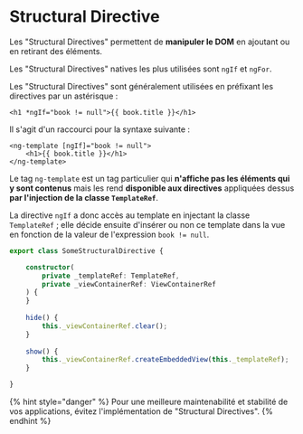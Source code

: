 # Structural Directive

Les "Structural Directives" permettent de **manipuler le DOM** en ajoutant ou en retirant des éléments.

Les "Structural Directives" natives les plus utilisées sont `ngIf` et `ngFor`.

Les "Structural Directives" sont généralement utilisées en préfixant les directives par un astérisque :

```markup
<h1 *ngIf="book != null">{{ book.title }}</h1>
```

Il s'agit d'un raccourci pour la syntaxe suivante :

```markup
<ng-template [ngIf]="book != null">
    <h1>{{ book.title }}</h1>
</ng-template>
```

Le tag `ng-template` est un tag particulier qui **n'affiche pas les éléments qui y sont contenus** mais les rend **disponible aux directives** appliquées dessus **par l'injection de la classe `TemplateRef`**.

La directive `ngIf` a donc accès au template en injectant la classe `TemplateRef` ; elle décide ensuite d'insérer ou non ce template dans la vue en fonction de la valeur de l'expression `book != null`.

```typescript
export class SomeStructuralDirective {

    constructor(
        private _templateRef: TemplateRef,
        private _viewContainerRef: ViewContainerRef
    ) {
    }
    ​
    hide() {
        this._viewContainerRef.clear();
    }
    ​
    show() {
        this._viewContainerRef.createEmbeddedView(this._templateRef);        
    }

}
```

{% hint style="danger" %}
Pour une meilleure maintenabilité et stabilité de vos applications, évitez l'implémentation de "Structural Directives".
{% endhint %}

